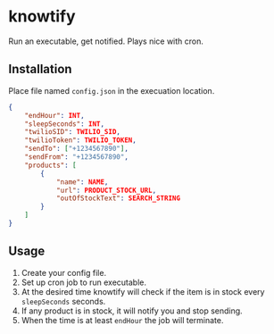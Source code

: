 # knowtify
Run an executable, get notified. Plays nice with cron.

## Installation

Place file named `config.json` in the execuation location.

```json
{
	"endHour": INT,
	"sleepSeconds": INT,
	"twilioSID": TWILIO_SID,
	"twilioToken": TWILIO_TOKEN,
	"sendTo": ["+1234567890"],
	"sendFrom": "+1234567890",
	"products": [
		{
			"name": NAME,
			"url": PRODUCT_STOCK_URL,
			"outOfStockText": SEARCH_STRING
		}	
	]
}
```

## Usage

1. Create your config file.
2. Set up cron job to run executable.
3. At the desired time knowtify will check if the item is in stock every `sleepSeconds` seconds.
4. If any product is in stock, it will notify you and stop sending.
5. When the time is at least `endHour` the job will terminate.
